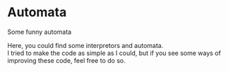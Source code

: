 # Automata
Some funny automata

Here, you could find some interpretors and automata.  
I tried to make the code as simple as I could, but if you see some ways of improving these code, feel free to do so.

